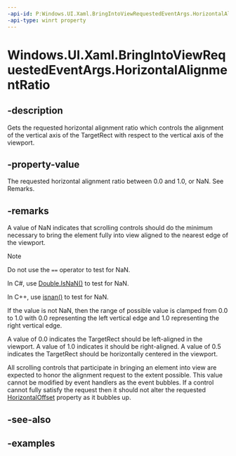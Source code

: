 ```yaml
---
-api-id: P:Windows.UI.Xaml.BringIntoViewRequestedEventArgs.HorizontalAlignmentRatio
-api-type: winrt property
---
```


<!-- Property syntax.
public double HorizontalAlignmentRatio { get; }
-->

# Windows.UI.Xaml.BringIntoViewRequestedEventArgs.HorizontalAlignmentRatio

## -description
Gets the requested horizontal alignment ratio which controls the alignment of the vertical axis of the TargetRect with respect to the vertical axis of the viewport. 



## -property-value

The requested horizontal alignment ratio between 0.0 and 1.0, or NaN. See Remarks.

## -remarks
A value of NaN indicates that scrolling controls should do the minimum necessary to bring the element fully into view aligned to the nearest edge of the viewport.

> [!NOTE]
> Do not use the `==` operator to test for NaN.
>
> In C#, use [Double.IsNaN()](/dotnet/api/system.double.isnan?view=dotnet-uwp-10.0&preserve-view=true) to test for NaN.
>
> In C++, use [isnan()](/cpp/c-runtime-library/reference/isnan-isnan-isnanf) to test for NaN.

If the value is not NaN, then the range of possible value is clamped from 0.0 to 1.0 with 0.0 representing the left vertical edge and 1.0 representing the right vertical edge.

A value of 0.0 indicates the TargetRect should be left-aligned in the viewport. A value of 1.0 indicates it should be right-aligned. A value of 0.5 indicates the TargetRect should be horizontally centered in the viewport.

All scrolling controls that participate in bringing an element into view are expected to honor the alignment request to the extent possible. This value cannot be modified by event handlers as the event bubbles. If a control cannot fully satisfy the request then it should not alter the requested [HorizontalOffset](bringintoviewrequestedeventargs_horizontaloffset.md) property as it bubbles up.

## -see-also

## -examples

